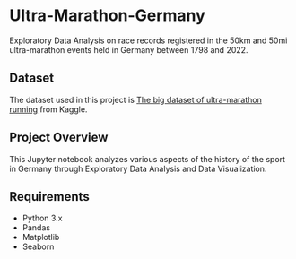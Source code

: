 # Ultra-Marathon-Germany
Exploratory Data Analysis on race records registered in the 50km and 50mi ultra-marathon events held in Germany between 1798 and 2022.

## Dataset
The dataset used in this project is [The big dataset of ultra-marathon running](https://www.kaggle.com/datasets/aiaiaidavid/the-big-dataset-of-ultra-marathon-running/) from Kaggle.

## Project Overview
This Jupyter notebook analyzes various aspects of the history of the sport in Germany through Exploratory Data Analysis and Data Visualization.

## Requirements
- Python 3.x
- Pandas
- Matplotlib
- Seaborn
